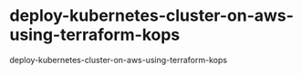 # deploy-kubernetes-cluster-on-aws-using-terraform-kops
deploy-kubernetes-cluster-on-aws-using-terraform-kops
